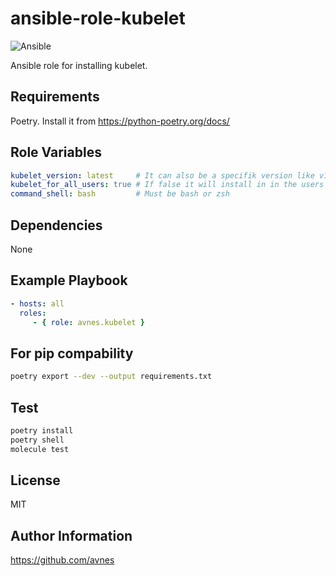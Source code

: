 # ansible-role-kubelet

![Ansible](https://github.com/avnes/ansible-role-kubelet/actions/workflows/ansible.yaml/badge.svg)

Ansible role for installing kubelet.

## Requirements

Poetry. Install it from <https://python-poetry.org/docs/>

## Role Variables

```yaml
kubelet_version: latest     # It can also be a specifik version like v1.21.4
kubelet_for_all_users: true # If false it will install in in the users ~/bin directory
command_shell: bash         # Must be bash or zsh
```

## Dependencies

None

## Example Playbook

```yaml
- hosts: all
  roles:
     - { role: avnes.kubelet }
```

## For pip compability

```bash
poetry export --dev --output requirements.txt
```

## Test

```bash
poetry install
poetry shell
molecule test
```

## License

MIT

## Author Information

<https://github.com/avnes>
